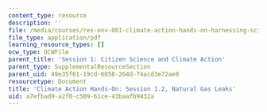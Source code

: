 ```yaml
---
content_type: resource
description: ''
file: /media/courses/res-env-001-climate-action-hands-on-harnessing-science-with-communities-to-cut-carbon-january-iap-2017/a7efbad9a2f0c50961ce43baafb9432a_MITRES_ENV_001IAP17_ses1.2_gasleaks.pdf
file_type: application/pdf
learning_resource_types: []
ocw_type: OCWFile
parent_title: 'Session 1: Citizen Science and Climate Action'
parent_type: SupplementalResourceSection
parent_uid: 49e35f61-19cd-6058-264d-74acd3e72ae8
resourcetype: Document
title: 'Climate Action Hands-On: Session 1.2, Natural Gas Leaks'
uid: a7efbad9-a2f0-c509-61ce-43baafb9432a
---
```

